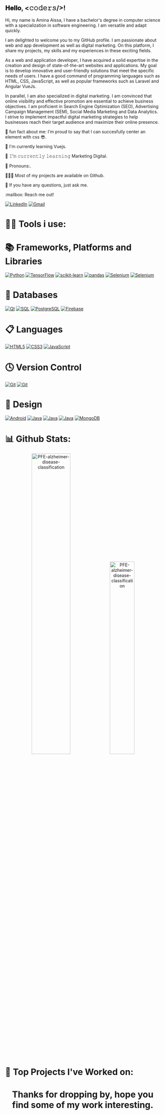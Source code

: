## 𝐇𝐞𝐥𝐥𝐨, <𝚌𝚘𝚍𝚎𝚛𝚜/>! 

Hi, my name is Amina Aissa, I have a bachelor's degree in computer science with a specialization in software engineering. I am versatile and adapt quickly.

I am delighted to welcome you to my GitHub profile. I am passionate about web and app development as well as digital marketing. On this platform, I share my projects, my skills and my experiences in these exciting fields.


As a web and application developer, I have acquired a solid expertise in the creation and design of state-of-the-art websites and applications. My goal is to develop innovative and user-friendly solutions that meet the specific needs of users. I have a good command of programming languages such as HTML, CSS, JavaScript, as well as popular frameworks such as Laravel and Angular VueJs.


In parallel, I am also specialized in digital marketing. I am convinced that online visibility and effective promotion are essential to achieve business objectives. I am proficient in Search Engine Optimization (SEO), Advertising Campaign Management (SEM), Social Media Marketing and Data Analytics. I strive to implement impactful digital marketing strategies to help businesses reach their target audience and maximize their online presence.

🤖 fun fact about me: I'm proud to say that I can succesfully center an element with css 😎.

🌱 I'm currently learning Vuejs.

🌱 𝙸’𝚖 𝚌𝚞𝚛𝚛𝚎𝚗𝚝𝚕𝚢 𝚕𝚎𝚊𝚛𝚗𝚒𝚗𝚐  Marketing Digital.

👨 Pronouns:.

👨🏻‍💻 Most of my projects are available on Github.

💬 If you have any questions, just ask me.

<!-- 📝 Checkout my resume ... -->

<p>
:mailbox: Reach me out! 

<a href="https://www.linkedin.com/in/aissa-amina-609915119/"><img alt="LinkedIn" src="https://img.shields.io/badge/LinkedIn-0A66C2.svg?logo=LinkedIn&logoColor=white"></a>
<a href="mailto:aissa.amina.2014@gmail.com"><img alt="Gmail" src="https://img.shields.io/badge/Gmail-EA4335.svg?logo=Gmail&logoColor=white"></a>

</p>

<h1>👨‍💻 Tools i use:</h1>
<p align="center">
  <h1> 📚 Frameworks, Platforms and Libraries</h1>
<a href="#"><img alt="Python" src="https://img.shields.io/badge/laravel-%23FF2D20.svg?style=for-the-badge&logo=laravel&logoColor=white"></a>
<a href="#"><img alt="TensorFlow" src="https://img.shields.io/badge/angular-%23DD0031.svg?style=for-the-badge&logo=angular&logoColor=white"></a>
<a href="#"><img alt="scikit-learn" src="https://img.shields.io/badge/vuejs-%2335495e.svg?style=for-the-badge&logo=vuedotjs&logoColor=%234FC08D"></a>
  <a href="#"><img alt="pandas" src="https://img.shields.io/badge/bootstrap-%238511FA.svg?style=for-the-badge&logo=bootstrap&logoColor=white"></a>
<a href="#"><img alt="Selenium" src="https://img.shields.io/badge/WordPress-%23117AC9.svg?style=for-the-badge&logo=WordPress&logoColor=white"></a>
  <a href="#"><img alt="Selenium" src="https://img.shields.io/badge/Flutter-%2302569B.svg?style=for-the-badge&logo=Flutter&logoColor=white"></a>
  <h1>💾 Databases</h1>
  <a href="#"><img alt="Qt" src="https://img.shields.io/badge/mysql-%2300f.svg?style=for-the-badge&logo=mysql&logoColor=white"></a>
<a href="#"><img alt="SQL" src="https://img.shields.io/badge/Microsoft%20SQL%20Server-CC2927?style=for-the-badge&logo=microsoft%20sql%20server&logoColor=white"></a>
<a href="#"><img alt="PostgreSQL" src="https://img.shields.io/badge/postgres-%23316192.svg?style=for-the-badge&logo=postgresql&logoColor=white"></a>
<a href="#"><img alt="Firebase" src="https://img.shields.io/badge/Firebase-FFCA28.svg?logo=Firebase&logoColor=white"></a>

</p>
 <h1>📋 Languages</h1>
 <a href="#"><img alt="HTML5" src="https://img.shields.io/badge/HTML5-E34F26.svg?logo=HTML5&logoColor=white"></a>
<a href="#"><img alt="CSS3" src="https://img.shields.io/badge/CSS3-1572B6.svg?logo=CSS3&logoColor=white"></a>
<a href="#"><img alt="JavaScript" src="https://img.shields.io/badge/JavaScript-F7DF1E.svg?logo=JavaScript&logoColor=white"></a>

<h1>🕓 Version Control</h1>
<a href="#"><img alt="Git" src="https://img.shields.io/badge/git-%23F05033.svg?style=for-the-badge&logo=git&logoColor=white"></a>
<a href="#"><img alt="Git" src="https://img.shields.io/badge/gitlab-%23181717.svg?style=for-the-badge&logo=gitlab&logoColor=white"></a>
<h1>🎨 Design</h1>
<a href="#"><img alt="Android" src="https://img.shields.io/badge/adobe%20photoshop-%2331A8FF.svg?style=for-the-badge&logo=adobe%20photoshop&logoColor=white"></a>
<a href="#"><img alt="Java" src="https://img.shields.io/badge/Canva-%2300C4CC.svg?style=for-the-badge&logo=Canva&logoColor=white"></a>
<a href="#"><img alt="Java" src="https://img.shields.io/badge/adobe%20illustrator-%23FF9A00.svg?style=for-the-badge&logo=adobe%20illustrator&logoColor=white"></a>
<a href="#"><img alt="Java" src=https://img.shields.io/badge/Adobe%20XD-470137?style=for-the-badge&logo=Adobe%20XD&logoColor=#FF61F6"></a>
<a href="#"><img alt="MongoDB" src="https://img.shields.io/badge/Adobe%20Acrobat%20Reader-EC1C24.svg?style=for-the-badge&logo=Adobe%20Acrobat%20Reader&logoColor=white"></a>
<h1>📊 Github Stats:</h1>
<p align="center">
<a href="#"><img width="50%" src="https://github-readme-stats.vercel.app/api?username=aminaaissa&show_icons=true&theme=react" alt="PFE-alzheimer-disease-classification"></a>
<a href="#"><img width="40%" src="t" alt="PFE-alzheimer-disease-classification"></a>
</p>

<h1>📕 Top Projects I've Worked on:</h1>

<p align="center">

</p>


<h1 align="center"> Thanks for dropping by, hope you find some of my work interesting.</h1>
